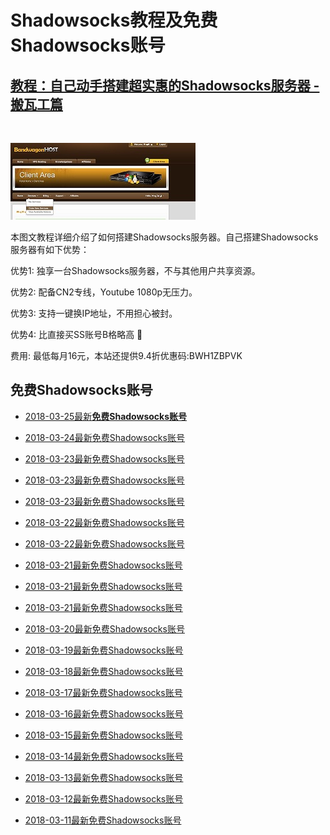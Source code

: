 # Shadowsocks教程及**免费Shadowsocks账号**

## [教程：自己动手搭建超实惠的Shadowsocks服务器 - 搬瓦工篇](https://github.com/Biulink/ShadowsocksTutorials/blob/master/%E6%95%99%E6%82%A8%E8%87%AA%E5%B7%B1%E5%8A%A8%E6%89%8B%E6%90%AD%E5%BB%BA%E8%B6%85%E5%AE%9E%E6%83%A0%E7%9A%84Shadowsocks%E6%9C%8D%E5%8A%A1%E5%99%A8%20-%20%E6%90%AC%E7%93%A6%E5%B7%A5%E7%AF%87.md)
  
  
  ![免费Shadowsocks账号](./bandwagon/WechatIMG23_small.jpeg)
  
  本图文教程详细介绍了如何搭建Shadowsocks服务器。自己搭建Shadowsocks服务器有如下优势：

  优势1: 独享一台Shadowsocks服务器，不与其他用户共享资源。

  优势2: 配备CN2专线，Youtube 1080p无压力。

  优势3: 支持一键换IP地址，不用担心被封。

  优势4: 比直接买SS账号B格略高 🙂

  费用: 最低每月16元，本站还提供9.4折优惠码:BWH1ZBPVK  

## 免费Shadowsocks账号
- [2018-03-25最新**免费Shadowsocks账号**](https://github.com/Biulink/ShadowsocksTutorials/blob/master/publish/2018-03-25%E6%9C%80%E6%96%B0%E5%85%8D%E8%B4%B9Shadowsocks%E8%B4%A6%E5%8F%B7.md)

- [2018-03-24最新免费Shadowsocks账号](https://github.com/Biulink/ShadowsocksTutorials/blob/master/publish/2018-03-24%E6%9C%80%E6%96%B0%E5%85%8D%E8%B4%B9Shadowsocks%E8%B4%A6%E5%8F%B7.md)

- [2018-03-23最新免费Shadowsocks账号](https://github.com/Biulink/ShadowsocksTutorials/blob/master/publish/2018-03-23%E6%9C%80%E6%96%B0%E5%85%8D%E8%B4%B9Shadowsocks%E8%B4%A6%E5%8F%B7.md)

- [2018-03-23最新免费Shadowsocks账号](https://github.com/Biulink/ShadowsocksTutorials/blob/master/publish/2018-03-23%E6%9C%80%E6%96%B0%E5%85%8D%E8%B4%B9Shadowsocks%E8%B4%A6%E5%8F%B7.md)

- [2018-03-23最新免费Shadowsocks账号](https://github.com/Biulink/ShadowsocksTutorials/blob/master/publish/2018-03-23%E6%9C%80%E6%96%B0%E5%85%8D%E8%B4%B9Shadowsocks%E8%B4%A6%E5%8F%B7.md)

- [2018-03-22最新免费Shadowsocks账号](https://github.com/Biulink/ShadowsocksTutorials/blob/master/publish/2018-03-22%E6%9C%80%E6%96%B0%E5%85%8D%E8%B4%B9Shadowsocks%E8%B4%A6%E5%8F%B7.md)

- [2018-03-22最新免费Shadowsocks账号](https://github.com/Biulink/ShadowsocksTutorials/blob/master/publish/2018-03-22%E6%9C%80%E6%96%B0%E5%85%8D%E8%B4%B9Shadowsocks%E8%B4%A6%E5%8F%B7.md)

- [2018-03-21最新免费Shadowsocks账号](https://github.com/Biulink/ShadowsocksTutorials/blob/master/publish/2018-03-21%E6%9C%80%E6%96%B0%E5%85%8D%E8%B4%B9Shadowsocks%E8%B4%A6%E5%8F%B7.md)

- [2018-03-21最新免费Shadowsocks账号](https://github.com/Biulink/ShadowsocksTutorials/blob/master/publish/2018-03-21%E6%9C%80%E6%96%B0%E5%85%8D%E8%B4%B9Shadowsocks%E8%B4%A6%E5%8F%B7.md)

- [2018-03-21最新免费Shadowsocks账号](https://github.com/Biulink/ShadowsocksTutorials/blob/master/publish/2018-03-21%E6%9C%80%E6%96%B0%E5%85%8D%E8%B4%B9Shadowsocks%E8%B4%A6%E5%8F%B7.md)

- [2018-03-20最新免费Shadowsocks账号](https://github.com/Biulink/ShadowsocksTutorials/blob/master/publish/2018-03-20%E6%9C%80%E6%96%B0%E5%85%8D%E8%B4%B9Shadowsocks%E8%B4%A6%E5%8F%B7.md)

- [2018-03-19最新免费Shadowsocks账号](https://github.com/Biulink/ShadowsocksTutorials/blob/master/publish/2018-03-19%E6%9C%80%E6%96%B0%E5%85%8D%E8%B4%B9Shadowsocks%E8%B4%A6%E5%8F%B7.md)

- [2018-03-18最新免费Shadowsocks账号](https://github.com/Biulink/ShadowsocksTutorials/blob/master/publish/2018-03-18%E6%9C%80%E6%96%B0%E5%85%8D%E8%B4%B9Shadowsocks%E8%B4%A6%E5%8F%B7.md)

- [2018-03-17最新免费Shadowsocks账号](https://github.com/Biulink/ShadowsocksTutorials/blob/master/publish/2018-03-17%E6%9C%80%E6%96%B0%E5%85%8D%E8%B4%B9Shadowsocks%E8%B4%A6%E5%8F%B7.md)

- [2018-03-16最新免费Shadowsocks账号](https://github.com/Biulink/ShadowsocksTutorials/blob/master/publish/2018-03-16%E6%9C%80%E6%96%B0%E5%85%8D%E8%B4%B9Shadowsocks%E8%B4%A6%E5%8F%B7.md)

- [2018-03-15最新免费Shadowsocks账号](https://github.com/Biulink/ShadowsocksTutorials/blob/master/publish/2018-03-15%E6%9C%80%E6%96%B0%E5%85%8D%E8%B4%B9Shadowsocks%E8%B4%A6%E5%8F%B7.md)

- [2018-03-14最新免费Shadowsocks账号](https://github.com/Biulink/ShadowsocksTutorials/blob/master/publish/2018-03-14%E6%9C%80%E6%96%B0%E5%85%8D%E8%B4%B9Shadowsocks%E8%B4%A6%E5%8F%B7.md)

- [2018-03-13最新免费Shadowsocks账号](https://github.com/Biulink/ShadowsocksTutorials/blob/master/publish/2018-03-13%E6%9C%80%E6%96%B0%E5%85%8D%E8%B4%B9Shadowsocks%E8%B4%A6%E5%8F%B7.md)

- [2018-03-12最新免费Shadowsocks账号](https://github.com/Biulink/ShadowsocksTutorials/blob/master/publish/2018-03-12%E6%9C%80%E6%96%B0%E5%85%8D%E8%B4%B9Shadowsocks%E8%B4%A6%E5%8F%B7.md)

- [2018-03-11最新免费Shadowsocks账号](https://github.com/Biulink/ShadowsocksTutorials/blob/master/publish/2018-03-11%E6%9C%80%E6%96%B0%E5%85%8D%E8%B4%B9Shadowsocks%E8%B4%A6%E5%8F%B7.md)
